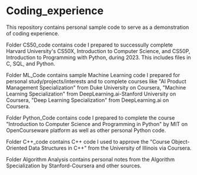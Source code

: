 # Coding_experience

This repository contains personal sample code to serve as a demonstration of coding experience.

Folder CS50_code contains code I prepared to successully complete Harvard University's CS50X, Introduction to Computer Science, and CS50P, Introduction to Programming with Python, during 2023. This includes files in C, SQL, and Python.

Folder ML_Code contains sample Machine Learning code I prepared for personal study/projects/interests and to complete courses like "AI Product Management Specialization" from Duke University on Coursera, "Machine Learning Specialization" from DeepLearning.ai-Stanford University on Coursera, "Deep Learning Specialization" from DeepLearning.ai on Coursera. 

Folder Python_Code contains code I prepared to complete the course "Introduction to Computer Science and Programming in Python" by MIT on OpenCourseware platform as well as other personal Python code.

Folder C++_code contains C++ code I used to approve the "Course Object-Oriented Data Structures in C++" from the University of Illinois via Coursera.

Folder Algorithm Analysis contains personal notes from the Algorithm Specialization by Stanford-Coursera and other sources.